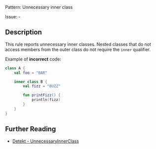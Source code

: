Pattern: Unnecessary inner class

Issue: -

## Description

This rule reports unnecessary inner classes. Nested classes that do not access members from the outer class do not require the `inner` qualifier.

Example of **incorrect** code:

```kotlin
class A {
    val foo = "BAR"

    inner class B {
        val fizz = "BUZZ"

        fun printFizz() {
            println(fizz)
        }
    }
}
```

## Further Reading

* [Detekt - UnnecessaryInnerClass](https://detekt.dev/style.html#unnecessaryinnerclass)